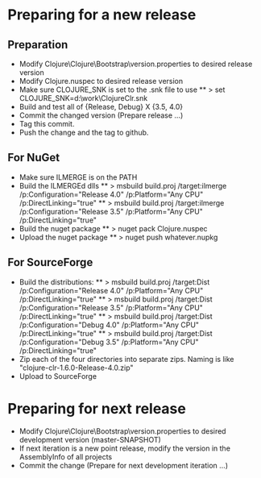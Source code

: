 <!-- -*- mode: markdown ; mode: visual-line ; coding: utf-8 -*- -->

# Preparing for a new release

## Preparation

* Modify Clojure\Clojure\Bootstrap\version.properties to desired release version
* Modify Clojure.nuspec to desired release version
* Make sure CLOJURE_SNK is set to the .snk file to use
** > set CLOJURE_SNK=d:\work\ClojureClr.snk
* Build and test all of {Release, Debug} X {3.5, 4.0}
* Commit the changed version  (Prepare release ...)
* Tag this commit.
* Push the change and the tag to github.

## For NuGet

* Make sure ILMERGE is on the PATH
* Build the ILMERGEd dlls
** > msbuild build.proj /target:ilmerge /p:Configuration="Release 4.0" /p:Platform="Any CPU" /p:DirectLinking="true"
** > msbuild build.proj /target:ilmerge /p:Configuration="Release 3.5" /p:Platform="Any CPU" /p:DirectLinking="true"
* Build the nuget package
** > nuget pack Clojure.nuspec
* Upload the nuget package
** > nuget push whatever.nupkg

## For SourceForge

* Build the distributions:
** > msbuild build.proj /target:Dist /p:Configuration="Release 4.0" /p:Platform="Any CPU" /p:DirectLinking="true"
** > msbuild build.proj /target:Dist /p:Configuration="Release 3.5" /p:Platform="Any CPU" /p:DirectLinking="true"
** > msbuild build.proj /target:Dist /p:Configuration="Debug 4.0" /p:Platform="Any CPU" /p:DirectLinking="true"
** > msbuild build.proj /target:Dist /p:Configuration="Debug 3.5" /p:Platform="Any CPU" /p:DirectLinking="true"
* Zip each of the four directories into separate zips. Naming is like "clojure-clr-1.6.0-Release-4.0.zip"
* Upload to SourceForge

# Preparing for next release

* Modify Clojure\Clojure\Bootstrap\version.properties to desired development version  (master-SNAPSHOT)
* If next iteration is a new point release, modify the version in the AssemblyInfo of all projects
* Commit the change (Prepare for next development iteration ...)